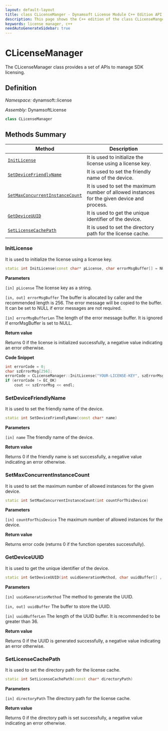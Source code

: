 ```yaml
---
layout: default-layout
title: class CLicenseManger - Dynamsoft License Module C++ Edition API Reference
description: This page shows the C++ edition of the class CLicenseManger in Dynamsoft License Module.
keywords: license manager, c++
needAutoGenerateSidebar: true
---
```


# CLicenseManager

The CLicenseManager class provides a set of APIs to manage SDK licensing.

## Definition

*Namespace:* dynamsoft::license

*Assembly:* DynamsoftLicense

```cpp
class CLicenseManager 
```

## Methods Summary

| Method               | Description |
|----------------------|-------------|
| [`InitLicense`](#initlicense) | It is used to initialize the license using a license key. |
| [`SetDeviceFriendlyName`](#setdevicefriendlyname) | It is used to set the friendly name of the device. |
| [`SetMaxConcurrentInstanceCount`](#setmaxconcurrentinstancecount) | It is used to set the maximum number of allowed instances for the given device and process. |
| [`GetDeviceUUID`](#getdeviceuuid) | It is used to get the unique identifier of the device. |
| [`SetLicenseCachePath`](#setlicensecachepath) | It is used to set the directory path for the license cache. |

### InitLicense

It is used to initialize the license using a license key.

```cpp
static int InitLicense(const char* pLicense, char errorMsgBuffer[] = NULL, const int errorMsgBufferLen = 0)
```

**Parameters**

`[in] pLicense` The license key as a string.

`[in, out] errorMsgBuffer` The buffer is allocated by caller and the recommended length is 256. The error message will be copied to the buffer. It can be set to NULL if error messages are not required.

`[in] errorMsgBufferLen` The length of the error message buffer. It is ignored if errorMsgBuffer is set to NULL.

**Return value**

Returns 0 if the license is initialized successfully, a negative value indicating an error otherwise.

**Code Snippet**

```cpp
int errorCode = 0;
char szErrorMsg[256];
errorCode = CLicenseManager::InitLicense("YOUR-LICENSE-KEY", szErrorMsg, 256);
if (errorCode != EC_OK)
    cout << szErrorMsg << endl;
```

### SetDeviceFriendlyName

It is used to set the friendly name of the device.

```cpp
static int SetDeviceFriendlyName(const char* name)
```

**Parameters**

`[in] name` The friendly name of the device.

**Return value**

Returns 0 if the friendly name is set successfully, a negative value indicating an error otherwise.

### SetMaxConcurrentInstanceCount

It is used to set the maximum number of allowed instances for the given device.

```cpp
static int SetMaxConcurrentInstanceCount(int countForThisDevice)
```

**Parameters**

`[in] countForThisDevice` The maximum number of allowed instances for the device.

**Return value**

Returns error code (returns 0 if the function operates successfully). 

### GetDeviceUUID

It is used to get the unique identifier of the device.

```cpp
static int GetDeviceUUID(int uuidGenerationMethod, char uuidBuffer[] , const int uuidBufferLen)
```

**Parameters**

`[in] uuidGenerationMethod` The method to generate the UUID.

`[in, out] uuidBuffer` The buffer to store the UUID.

`[in] uuidBufferLen` The length of the UUID buffer. It is recommended to be greater than 36.

**Return value**

Returns 0 if the UUID is generated successfully, a negative value indicating an error otherwise.

### SetLicenseCachePath

It is used to set the directory path for the license cache.

```cpp
static int SetLicenseCachePath(const char* directoryPath)
```

**Parameters**

`[in] directoryPath` The directory path for the license cache.

**Return value**

Returns 0 if the directory path is set successfully, a negative value indicating an error otherwise.


